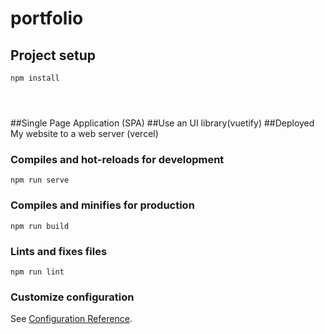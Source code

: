 # portfolio

## Project setup
```
npm install




```
##Single Page Application (SPA)
##Use an UI library(vuetify)
##Deployed My website to a web server (vercel)




### Compiles and hot-reloads for development
```
npm run serve
```

### Compiles and minifies for production
```
npm run build
```

### Lints and fixes files
```
npm run lint
```

### Customize configuration
See [Configuration Reference](https://cli.vuejs.org/config/).
